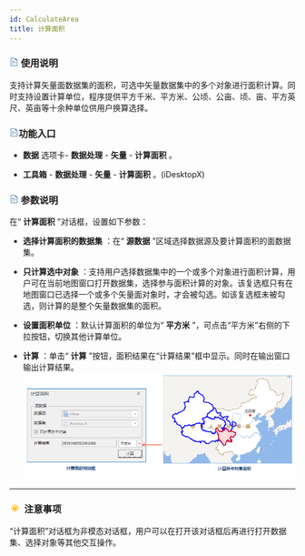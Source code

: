 ```yaml
---
id: CalculateArea
title: 计算面积  
---  
```

 ### ![](../../img/read.gif) 使用说明




支持计算矢量面数据集的面积，可选中矢量数据集中的多个对象进行面积计算。同时支持设置计算单位，程序提供平方千米、平方米、公顷、公亩、顷、亩、平方英尺、英亩等十余种单位供用户换算选择。



 ### ![](../../img/read.gif)功能入口



   * **数据** 选项卡- **数据处理** - **矢量** - **计算面积** 。

   * **工具箱** - **数据处理** - **矢量** - **计算面积** 。(iDesktopX)





 ### ![](../../img/read.gif) 参数说明



 在“ **计算面积** ”对话框，设置如下参数：



   * **选择计算面积的数据集** ：在“ **源数据** ”区域选择数据源及要计算面积的面数据集。

   * **只计算选中对象**
：支持用户选择数据集中的一个或多个对象进行面积计算，用户可在当前地图窗口打开数据集，选择参与面积计算的对象。该复选框只有在地图窗口已选择一个或多个矢量面对象时，才会被勾选。如该复选框未被勾选，则计算的是整个矢量数据集的面积。

   * **设置面积单位** ：默认计算面积的单位为“ **平方米** ”，可点击“平方米”右侧的下拉按钮，切换其他计算单位。

   * **计算** ：单击“ **计算** ”按钮，面积结果在“计算结果”框中显示。同时在输出窗口输出计算结果。
![](img/CaculateAreaDia.png)  
 ---  




 ### ![](../../img/note.png) 注意事项



 “计算面积”对话框为非模态对话框，用户可以在打开该对话框后再进行打开数据集、选择对象等其他交互操作。


